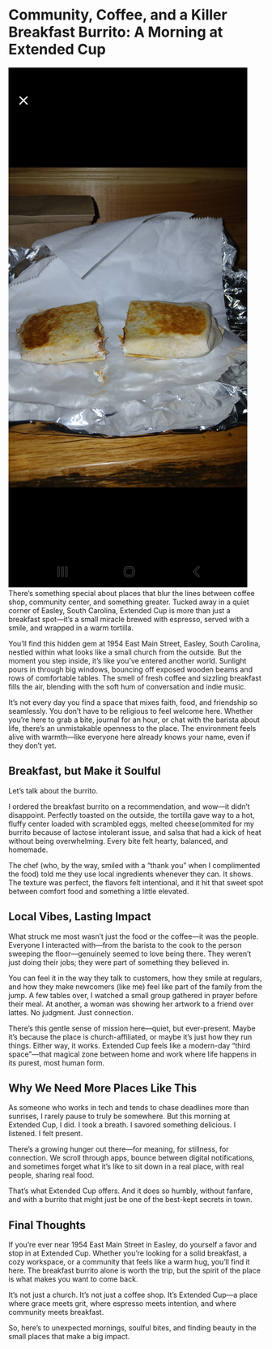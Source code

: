 
# Community, Coffee, and a Killer Breakfast Burrito: A Morning at Extended Cup
![Breakfast Burrito at Extended Cup](https://raw.githubusercontent.com/dosh41126/extended-cup-blog-review/refs/heads/main/burrito.jpg)
There’s something special about places that blur the lines between coffee shop, community center, and something greater. Tucked away in a quiet corner of Easley, South Carolina, Extended Cup is more than just a breakfast spot—it’s a small miracle brewed with espresso, served with a smile, and wrapped in a warm tortilla.

You’ll find this hidden gem at 1954 East Main Street, Easley, South Carolina, nestled within what looks like a small church from the outside. But the moment you step inside, it’s like you’ve entered another world. Sunlight pours in through big windows, bouncing off exposed wooden beams and rows of comfortable tables. The smell of fresh coffee and sizzling breakfast fills the air, blending with the soft hum of conversation and indie music.

It’s not every day you find a space that mixes faith, food, and friendship so seamlessly. You don’t have to be religious to feel welcome here. Whether you’re here to grab a bite, journal for an hour, or chat with the barista about life, there’s an unmistakable openness to the place. The environment feels alive with warmth—like everyone here already knows your name, even if they don’t yet.

## Breakfast, but Make it Soulful

Let’s talk about the burrito.

I ordered the breakfast burrito on a recommendation, and wow—it didn’t disappoint. Perfectly toasted on the outside, the tortilla gave way to a hot, fluffy center loaded with scrambled eggs, melted cheese(ommited for my burrito because of lactose intolerant issue, and salsa that had a kick of heat without being overwhelming. Every bite felt hearty, balanced, and homemade.

The chef (who, by the way, smiled with a “thank you” when I complimented the food) told me they use local ingredients whenever they can. It shows. The texture was perfect, the flavors felt intentional, and it hit that sweet spot between comfort food and something a little elevated.

## Local Vibes, Lasting Impact

What struck me most wasn’t just the food or the coffee—it was the people. Everyone I interacted with—from the barista to the cook to the person sweeping the floor—genuinely seemed to love being there. They weren’t just doing their jobs; they were part of something they believed in.

You can feel it in the way they talk to customers, how they smile at regulars, and how they make newcomers (like me) feel like part of the family from the jump. A few tables over, I watched a small group gathered in prayer before their meal. At another, a woman was showing her artwork to a friend over lattes. No judgment. Just connection.

There’s this gentle sense of mission here—quiet, but ever-present. Maybe it’s because the place is church-affiliated, or maybe it’s just how they run things. Either way, it works. Extended Cup feels like a modern-day “third space”—that magical zone between home and work where life happens in its purest, most human form.

## Why We Need More Places Like This

As someone who works in tech and tends to chase deadlines more than sunrises, I rarely pause to truly be somewhere. But this morning at Extended Cup, I did. I took a breath. I savored something delicious. I listened. I felt present.

There’s a growing hunger out there—for meaning, for stillness, for connection. We scroll through apps, bounce between digital notifications, and sometimes forget what it’s like to sit down in a real place, with real people, sharing real food.

That’s what Extended Cup offers. And it does so humbly, without fanfare, and with a burrito that might just be one of the best-kept secrets in town.

## Final Thoughts

If you’re ever near 1954 East Main Street in Easley, do yourself a favor and stop in at Extended Cup. Whether you’re looking for a solid breakfast, a cozy workspace, or a community that feels like a warm hug, you’ll find it here. The breakfast burrito alone is worth the trip, but the spirit of the place is what makes you want to come back.

It’s not just a church. It’s not just a coffee shop. It’s Extended Cup—a place where grace meets grit, where espresso meets intention, and where community meets breakfast.

So, here’s to unexpected mornings, soulful bites, and finding beauty in the small places that make a big impact.




